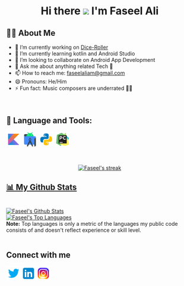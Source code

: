 <h1 align="center">Hi there <img src="https://raw.githubusercontent.com/MartinHeinz/MartinHeinz/master/wave.gif" width="30px"> I'm Faseel Ali</h1>

## 🙋‍♂️ About Me

- 🔭 I’m currently working on [Dice-Roller](https://github.com/faseelali/Dice-Roller)
- 🌱 I’m currently learning kotlin and Android Studio
- 👯 I’m looking to collaborate on Android App Development
- 💬 Ask me about anything related Tech 🤖
- 📫 How to reach me: faseelaliam@gmail.com
- 😄 Pronouns: He/Him
- ⚡ Fun fact: Music composers are underrated 🤷‍♂️


<br/> 

## 🤖 Language and Tools:

  
<p align="left">
<code><img height="40" src="https://github.com/faseelali/faseelali/blob/27dcd1b39798a39cd810ed8a201c525374edae68/Icons/icons8-kotlin.svg"></code>
<code><img height="40" src="https://github.com/faseelali/faseelali/blob/27dcd1b39798a39cd810ed8a201c525374edae68/Icons/icons8-android-studio.svg"></code> 
<code><img height="40" src="https://github.com/faseelali/faseelali/blob/27dcd1b39798a39cd810ed8a201c525374edae68/Icons/icons8-python.svg"></code>
<code><img height="40" src="https://github.com/faseelali/faseelali/blob/27dcd1b39798a39cd810ed8a201c525374edae68/Icons/icons8-pycharm.svg"></code>

</p>

<br/>

<p align="center">
    <a href="https://github-readme-streak-stats.herokuapp.com/?user=faseelali&theme=black-ice&hide_border=true&stroke=0000&background=060A0CD0">
       <img title="🔥 Get streak stats for your profile" alt="Faseel's streak" src="https://github-readme-streak-stats.herokuapp.com/?user=faseelali&theme=black-ice&hide_border=true&stroke=0000&background=060A0CD0"/>
        
</p>
 
 ## 📊 My Github Stats
 
 
 <br/>
    <a href="https://github-readme-stats.vercel.app/api?username=faseelali&show_icons=true&count_private=true&theme=react&hide_border=true&bg_color=0D1117"><img alt="Faseel's Github Stats" src="https://github-readme-stats.vercel.app/api?username=faseelali&show_icons=true&count_private=true&theme=react&hide_border=true&bg_color=0D1117" /></a>
  <br/>
  <a href="https://github-readme-stats.vercel.app/api/top-langs/?username=faseelali&langs_count=8&count_private=true&layout=compact&theme=react&hide_border=true&bg_color=0D1117"><img alt="Faseel's Top Languages" src="https://github-readme-stats.vercel.app/api/top-langs/?username=faseelali&langs_count=8&count_private=true&layout=compact&theme=react&hide_border=true&bg_color=0D1117" /></a>
  <br/>
  <b>Note:</b> Top languages is only a metric of the languages my public code consists of and doesn't reflect experience or skill level.

<br/>
<br/>
 
  ## Connect with me 
  <p align="left">

<a href="https://twitter.com/iamFaseelAli">
  <img align="left" alt="Faseel Ali | Twitter" width="40px" height="40px" src="https://github.com/faseelali/faseelali/blob/main/Icons/icons8-twitter.svg" />
</a>
<a href="www.linkedin.com/in/faseel-ali">
  <img align="left" alt="Faseel Ali | Linkedin" width="40px" height="40px"  src="https://github.com/faseelali/faseelali/blob/main/Icons/icons8-linkedin.svg" />
</a>
<a href="https://www.instagram.com/_faseel___/">
  <img align="left" alt="Faseel Ali | Instagram" width="40px" height="40px"  src="https://github.com/faseelali/faseelali/blob/main/Icons/icons8-instagram.svg" />
</a>
</p>

  <br />
  
